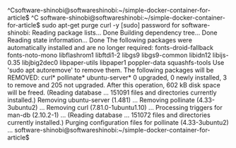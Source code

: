 ^Csoftware-shinobi@softwareshinobi:~/simple-docker-container-for-article$ ^C
software-shinobi@softwareshinobi:~/simple-docker-container-for-article$ sudo apt-get purge curl -y
[sudo] password for software-shinobi: 
Reading package lists... Done
Building dependency tree... Done
Reading state information... Done
The following packages were automatically installed and are no longer required:
  fonts-droid-fallback fonts-noto-mono libflashrom1 libftdi1-2 libgs9 libgs9-common libidn12 libijs-0.35 libjbig2dec0
  libpaper-utils libpaper1 poppler-data squashfs-tools
Use 'sudo apt autoremove' to remove them.
The following packages will be REMOVED:
  curl* pollinate* ubuntu-server*
0 upgraded, 0 newly installed, 3 to remove and 205 not upgraded.
After this operation, 602 kB disk space will be freed.
(Reading database ... 151091 files and directories currently installed.)
Removing ubuntu-server (1.481) ...
Removing pollinate (4.33-3ubuntu2) ...
Removing curl (7.81.0-1ubuntu1.10) ...
Processing triggers for man-db (2.10.2-1) ...
(Reading database ... 151072 files and directories currently installed.)
Purging configuration files for pollinate (4.33-3ubuntu2) ...
software-shinobi@softwareshinobi:~/simple-docker-container-for-article$ 
